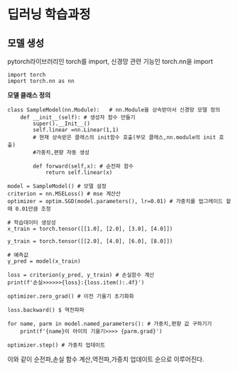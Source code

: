 # 딥러닝 학습과정
## 모델 생성
pytorch라이브러리인 torch를 import, 신경망 관련 기능인 torch.nn을 import  
```
import torch
import torch.nn as nn
```
**모델 클래스 정의**  
```
class SampleModel(nn.Module):   # nn.Module을 상속받아서 신경망 모델 정의
    def __init__(self): # 생성자 함수 만들기
        super().__Init__()
        self.linear =nn.Linear(1,1)
        # 현재 상속받은 클래스의 init함수 호출(부모 클래스,nn.module의 init 호출)
        #가중치,편향 자동 생성

        def forward(self,x): # 순전파 함수
            return self.linear(x)
```
```
model = SampleModel() # 모델 설정
criterion = nn.MSELoss() # mse 계산산
optimizer = optim.SGD(model.parameters(), lr=0.01) # 가중치를 업그레이드 할 때 0.01만큼 조정
```
```
# 학습데이터 생성성
x_train = torch.tensor([[1.0], [2.0], [3.0], [4.0]])

y_train = torch.tensor([[2.0], [4.0], [6.0], [8.0]])
```
```
# 예측값
y_pred = model(x_train)
```
```
loss = criterion(y_pred, y_train) # 손실함수 계산
print(f'손실>>>>>>{loss}:{loss.item():.4f}')
```
```
optimizer.zero_grad() # 이전 기울기 초기화화

loss.backward() $ 역전파파
```
```
for name, parm in model.named_parameters(): # 가중치,편향 값 구하기기
    print(f'{name}이 아이의 기울기>>>> {parm.grad}')
```
```
optimizer.step() # 가중치 업데이트
```
이와 같이 순전파,손실 함수 계산,역전파,가중치 업데이트 순으로 이루어진다.